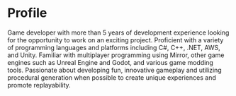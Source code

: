 # Profile
Game developer with more than 5 years of development experience looking for the opportunity to work on an exciting project. Proficient with a variety of programming languages and platforms including C#, C++, .NET, AWS, and Unity. Familiar with multiplayer programming using Mirror, other game engines such as Unreal Engine and Godot, and various game modding tools. Passionate about developing fun, innovative gameplay and utilizing procedural generation when possible to create unique experiences and promote replayability.